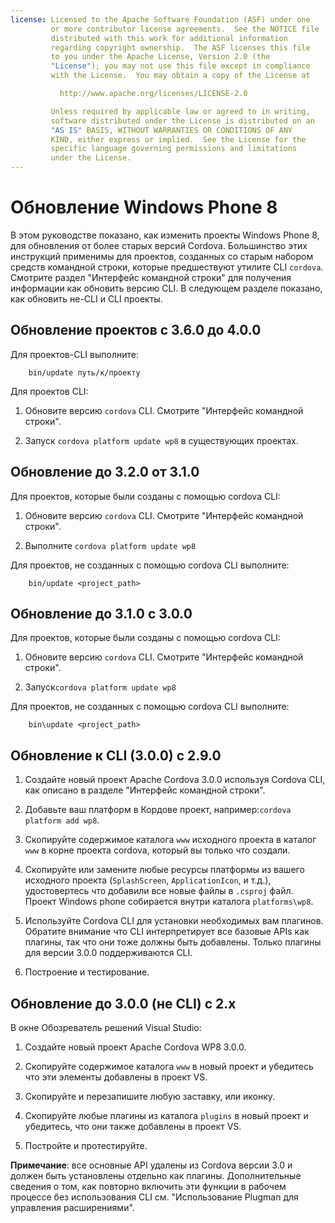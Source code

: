 ```yaml
---
license: Licensed to the Apache Software Foundation (ASF) under one
         or more contributor license agreements.  See the NOTICE file
         distributed with this work for additional information
         regarding copyright ownership.  The ASF licenses this file
         to you under the Apache License, Version 2.0 (the
         "License"); you may not use this file except in compliance
         with the License.  You may obtain a copy of the License at

           http://www.apache.org/licenses/LICENSE-2.0

         Unless required by applicable law or agreed to in writing,
         software distributed under the License is distributed on an
         "AS IS" BASIS, WITHOUT WARRANTIES OR CONDITIONS OF ANY
         KIND, either express or implied.  See the License for the
         specific language governing permissions and limitations
         under the License.
---
```


# Обновление Windows Phone 8

В этом руководстве показано, как изменить проекты Windows Phone 8, для обновления от более старых версий Cordova. Большинство этих инструкций применимы для проектов, созданных со старым набором средств командной строки, которые предшествуют утилите CLI `cordova`. Смотрите раздел "Интерфейс командной строки" для получения информации как обновить версию CLI. В следующем разделе показано, как обновить не-CLI и CLI проекты.

## Обновление проектов с 3.6.0 до 4.0.0

Для проектов-CLI выполните:

        bin/update путь/к/проекту
    

Для проектов CLI:

1.  Обновите версию `cordova` CLI. Смотрите "Интерфейс командной строки".

2.  Запуск `cordova platform update wp8` в существующих проектах.

## Обновление до 3.2.0 от 3.1.0

Для проектов, которые были созданы с помощью cordova CLI:

1.  Обновите версию `cordova` CLI. Смотрите "Интерфейс командной строки".

2.  Выполните `cordova platform update wp8`

Для проектов, не созданных с помощью cordova CLI выполните:

        bin/update <project_path>
    

## Обновление до 3.1.0 с 3.0.0

Для проектов, которые были созданы с помощью cordova CLI:

1.  Обновите версию `cordova` CLI. Смотрите "Интерфейс командной строки".

2.  Запуск`cordova platform update wp8`

Для проектов, не созданных с помощью cordova CLI выполните:

        bin\update <project_path>
    

## Обновление к CLI (3.0.0) с 2.9.0

1.  Создайте новый проект Apache Cordova 3.0.0 используя Cordova CLI, как описано в разделе "Интерфейс командной строки".

2.  Добавьте ваш платформ в Кордове проект, например:`cordova
platform add wp8`.

3.  Скопируйте содержимое каталога `www` исходного проекта в каталог `www` в корне проекта cordova, который вы только что создали.

4.  Скопируйте или замените любые ресурсы платформы из вашего исходного проекта (`SplashScreen`, `ApplicationIcon`, и т.д.), удостовертесь что добавили все новые файлы в `.csproj` файл. Проект Windows phone собирается внутри каталога `platforms\wp8`.

5.  Используйте Сordova CLI для установки необходимых вам плагинов. Обратите внимание что CLI интерпретирует все базовые APIs как плагины, так что они тоже должны быть добавлены. Только плагины для версии 3.0.0 поддерживаются CLI.

6.  Построение и тестирование.

## Обновление до 3.0.0 (не CLI) с 2.x

В окне Обозреватель решений Visual Studio:

1.  Создайте новый проект Apache Cordova WP8 3.0.0.

2.  Скопируйте содержимое каталога `www` в новый проект и убедитесь что эти элементы добавлены в проект VS.

3.  Скопируйте и перезапишите любую заставку, или иконку.

4.  Скопируйте любые плагины из каталога `plugins` в новый проект и убедитесь, что они также добавлены в проект VS.

5.  Постройте и протестируйте.

**Примечание**: все основные API удалены из Cordova версии 3.0 и должен быть установлены отдельно как плагины. Дополнительные сведения о том, как повторно включить эти функции в рабочем процессе без использования CLI см. "Использование Plugman для управления расширениями".